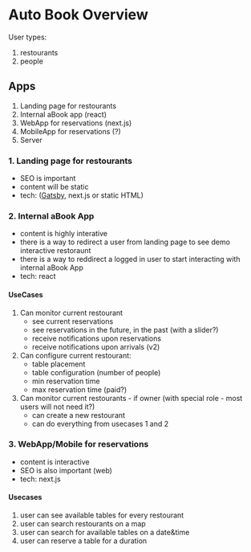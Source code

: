 # Auto Book Overview 

User types: 
1. restourants
2. people

## Apps

1. Landing page for restourants 
2. Internal aBook app (react)
3. WebApp for reservations (next.js)
4. MobileApp for reservations (?)
5. Server 

### 1. Landing page for restourants

- SEO is important
- content will be static 
- tech: ([Gatsby](https://reactjs.org/docs/create-a-new-react-app.html#gatsby), next.js or static HTML)

### 2. Internal aBook App 
- content is highly interative
- there is a way to redirect a user from landing page to see demo interactive restoraunt
- there is a way to reddirect a logged in user to start interacting with internal aBook App
- tech: react

#### UseCases
1. Can monitor current restourant
    - see current reservations 
    - see reservations in the future, in the past (with a slider?)
    - receive notifications upon reservations
    - receive notifications upon arrivals (v2)
2. Can configure current restourant:
    - table placement
    - table configuration (number of people)
    - min reservation time
    - max reservation time (paid?)
3. Can monitor current restourants - if owner (with special role - most users will not need it?)
    - can create a new restourant
    - can do everything from usecases 1 and 2


### 3. WebApp/Mobile for reservations 
- content is interactive
- SEO is also important (web)
- tech: next.js

#### Usecases
1. user can see available tables for every restourant
2. user can search restourants on a map
3. user can search for available tables on a date&time
4. user can reserve a table for a duration

